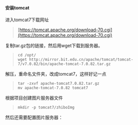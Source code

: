 #### 安装tomcat

进入tomcat7下载网址

> [https://tomcat.apache.org/download-70.cgi](https://tomcat.apache.org/download-70.cgi)

复制tar.gz包的链接，然后用wget下载到服务器。

> ```
> cd /opt/
> wget http://mirror.bit.edu.cn/apache/tomcat/tomcat-7/v7.0.82/bin/apache-tomcat-7.0.82.tar.gz
> ```

解压，重命名文件夹，改成tomcat7，这样好记一点

> ```
> tar -zxvf apache-tomcat7.0.82.tar.gz
> mv apache-tomcat-7.0.82 tomcat7
> ```

根据项目创建图片服务器文件

> ```
> mkdir -p tomcat7/zhiboImg
> ```

然后还需要配置图片服务器：

```

```



